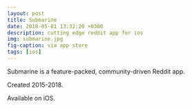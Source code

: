 ```yaml
---
layout: post
title: Submarine
date: 2018-05-01 13:32:20 +0300
description: cutting edge reddit app for ios
img: submarine.jpg
fig-caption: via app store
tags: [ios]
---
```


Submarine  is a feature-packed, community-driven Reddit app.

Created 2015-2018.

Available on iOS.
